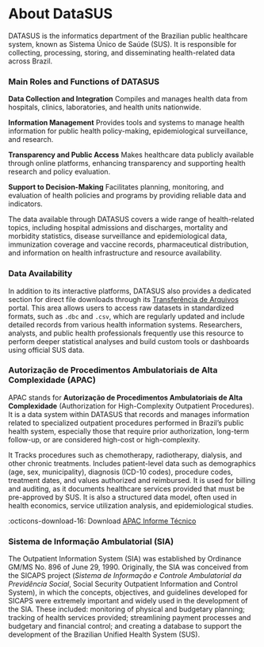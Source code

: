 About DataSUS
==============

DATASUS is the informatics department of the Brazilian public healthcare system, known as Sistema Único de Saúde (SUS). It is responsible for collecting, processing, storing, and disseminating health-related data across Brazil.

### Main Roles and Functions of DATASUS

**Data Collection and Integration** Compiles and manages health data from hospitals, clinics, laboratories, and health units nationwide.

**Information Management** Provides tools and systems to manage health information for public health policy-making, epidemiological surveillance, and research.

**Transparency and Public Access** Makes healthcare data publicly available through online platforms, enhancing transparency and supporting health research and policy evaluation.

**Support to Decision-Making** Facilitates planning, monitoring, and evaluation of health policies and programs by providing reliable data and indicators.

The data available through DATASUS covers a wide range of health-related topics, including hospital admissions and discharges, mortality and morbidity statistics, disease surveillance and epidemiological data, immunization coverage and vaccine records, pharmaceutical distribution, and information on health infrastructure and resource availability.

### Data Availability 

In addition to its interactive platforms, DATASUS also provides a dedicated section for direct file downloads through its [Transferência de Arquivos](https://datasus.saude.gov.br/transferencia-de-arquivos/) portal. This area allows users to access raw datasets in standardized formats, such as `.dbc` and `.csv`, which are regularly updated and include detailed records from various health information systems. Researchers, analysts, and public health professionals frequently use this resource to perform deeper statistical analyses and build custom tools or dashboards using official SUS data.

### Autorização de Procedimentos Ambulatoriais de Alta Complexidade (APAC)

APAC stands for **Autorização de Procedimentos Ambulatoriais de Alta Complexidade** (Authorization for High-Complexity Outpatient Procedures). It is a data system within DATASUS that records and manages information related to specialized outpatient procedures performed in Brazil’s public health system, especially those that require prior authorization, long-term follow-up, or are considered high-cost or high-complexity.

It Tracks procedures such as chemotherapy, radiotherapy, dialysis, and other chronic treatments. Includes patient-level data such as demographics (age, sex, municipality), diagnosis (ICD-10 codes), procedure codes, treatment dates, and values authorized and reimbursed. It is used for billing and auditing, as it documents healthcare services provided that must be pre-approved by SUS. It is also a structured data model, often used in health economics, service utilization analysis, and epidemiological studies.

:octicons-download-16: Download [APAC Informe Técnico](ftp://ftp.datasus.gov.br/dissemin/publicos/SIASUS/200801_/Doc/Informe_Tecnico_SIASUS_2019_07.pdf) 

### Sistema de Informação Ambulatorial  (SIA)

The Outpatient Information System (SIA) was established by Ordinance GM/MS No. 896 of June 29, 1990. Originally, the SIA was conceived from the SICAPS project (*Sistema de Informação e Controle Ambulatorial da Previdência Social*, Social Security Outpatient Information and Control System), in which the concepts, objectives, and guidelines developed for SICAPS were extremely important and widely used in the development of the SIA. These included: monitoring of physical and budgetary planning; tracking of health services provided; streamlining payment processes and budgetary and financial control; and creating a database to support the development of the Brazilian Unified Health System (SUS).